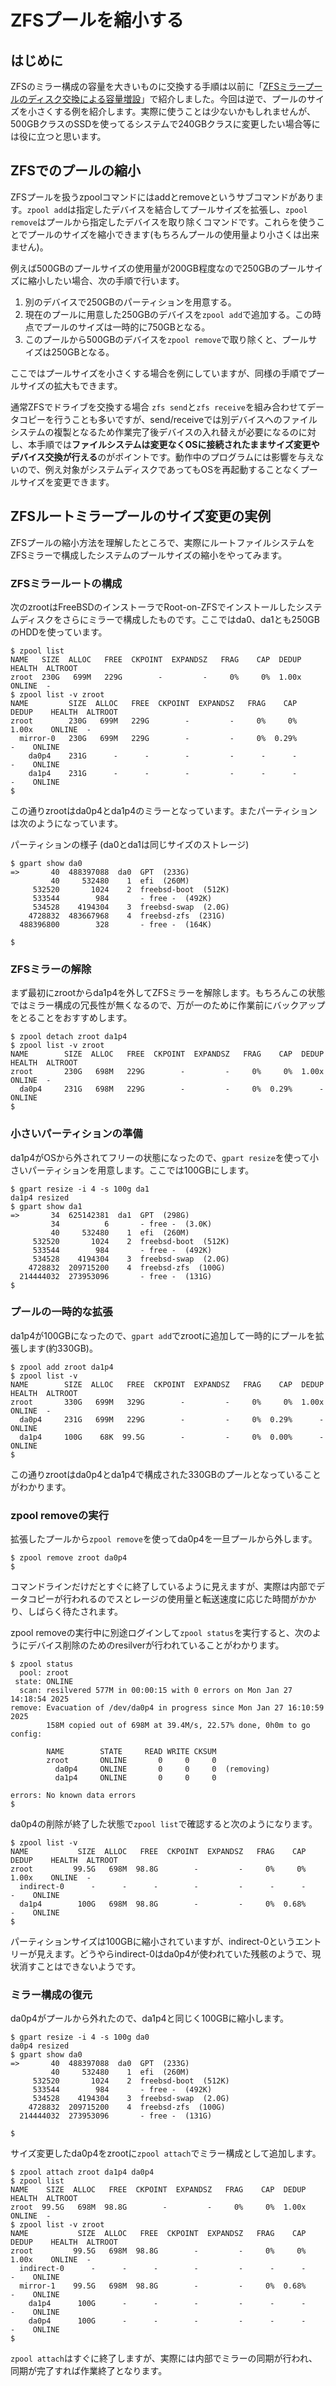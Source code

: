 <!-- 
https://blog.naa0yama.com/p/02w17-srcjj0yk/
-->
# ZFSプールを縮小する

## はじめに

ZFSのミラー構成の容量を大きいものに交換する手順は以前に「[ZFSミラープールのディスク交換による容量増設](https://qiita.com/belgianbeer/items/8df197588462cd7f6b45)」で紹介しました。今回は逆で、プールのサイズを小さくする例を紹介します。実際に使うことは少ないかもしれませんが、500GBクラスのSSDを使ってるシステムで240GBクラスに変更したい場合等には役に立つと思います。

## ZFSでのプールの縮小

ZFSプールを扱うzpoolコマンドにはaddとremoveというサブコマンドがあります。`zpool add`は指定したデバイスを結合してプールサイズを拡張し、`zpool remove`はプールから指定したデバイスを取り除くコマンドです。これらを使うことでプールのサイズを縮小できます(もちろんプールの使用量より小さくは出来ません)。

例えば500GBのプールサイズの使用量が200GB程度なので250GBのプールサイズに縮小したい場合、次の手順で行います。

1. 別のデバイスで250GBのパーティションを用意する。
2. 現在のプールに用意した250GBのデバイスを`zpool add`で追加する。この時点でプールのサイズは一時的に750GBとなる。
3. このプールから500GBのデバイスを`zpool remove`で取り除くと、プールサイズは250GBとなる。

ここではプールサイズを小さくする場合を例にしていますが、同様の手順でプールサイズの拡大もできます。

通常ZFSでドライブを交換する場合 `zfs send`と`zfs receive`を組み合わせてデータコピーを行うことも多いですが、send/receiveでは別デバイスへのファイルシステムの複製となるため作業完了後デバイスの入れ替えが必要になるのに対し、本手順では**ファイルシステムは変更なくOSに接続されたままサイズ変更やデバイス交換が行える**のがポイントです。動作中のプログラムには影響を与えないので、例え対象がシステムディスクであってもOSを再起動することなくプールサイズを変更できます。

## ZFSルートミラープールのサイズ変更の実例

ZFSプールの縮小方法を理解したところで、実際にルートファイルシステムをZFSミラーで構成したシステムのプールサイズの縮小をやってみます。

### ZFSミラールートの構成

次のzrootはFreeBSDのインストーラでRoot-on-ZFSでインストールしたシステムディスクをさらにミラーで構成したものです。ここではda0、da1とも250GBのHDDを使っています。

```Console
$ zpool list
NAME   SIZE  ALLOC   FREE  CKPOINT  EXPANDSZ   FRAG    CAP  DEDUP    HEALTH  ALTROOT
zroot  230G   699M   229G        -         -     0%     0%  1.00x    ONLINE  -
$ zpool list -v zroot
NAME         SIZE  ALLOC   FREE  CKPOINT  EXPANDSZ   FRAG    CAP  DEDUP    HEALTH  ALTROOT
zroot        230G   699M   229G        -         -     0%     0%  1.00x    ONLINE  -
  mirror-0   230G   699M   229G        -         -     0%  0.29%      -    ONLINE
    da0p4    231G      -      -        -         -      -      -      -    ONLINE
    da1p4    231G      -      -        -         -      -      -      -    ONLINE
$
```

この通りzrootはda0p4とda1p4のミラーとなっています。またパーティションは次のようになっています。

パーティションの様子 (da0とda1は同じサイズのストレージ)

```Console
$ gpart show da0
=>       40  488397088  da0  GPT  (233G)
         40     532480    1  efi  (260M)
     532520       1024    2  freebsd-boot  (512K)
     533544        984       - free -  (492K)
     534528    4194304    3  freebsd-swap  (2.0G)
    4728832  483667968    4  freebsd-zfs  (231G)
  488396800        328       - free -  (164K)

$
```
<!-- 
$ gpart show da1
=>       34  625142381  da1  GPT  (298G)
         34          6       - free -  (3.0K)
         40     532480    1  efi  (260M)
     532520       1024    2  freebsd-boot  (512K)
     533544        984       - free -  (492K)
     534528    4194304    3  freebsd-swap  (2.0G)
    4728832  483667968    4  freebsd-zfs  (231G)
  488396800  136745615       - free -  (65G)

-->

### ZFSミラーの解除

まず最初にzrootからda1p4を外してZFSミラーを解除します。もちろんこの状態ではミラー構成の冗長性が無くなるので、万が一のために作業前にバックアップをとることをおすすめします。

```Console
$ zpool detach zroot da1p4
$ zpool list -v zroot
NAME        SIZE  ALLOC   FREE  CKPOINT  EXPANDSZ   FRAG    CAP  DEDUP    HEALTH  ALTROOT
zroot       230G   698M   229G        -         -     0%     0%  1.00x    ONLINE  -
  da0p4     231G   698M   229G        -         -     0%  0.29%      -    ONLINE
$
```

### 小さいパーティションの準備

da1p4がOSから外されてフリーの状態になったので、`gpart resize`を使って小さいパーティションを用意します。ここでは100GBにします。

```Console
$ gpart resize -i 4 -s 100g da1
da1p4 resized
$ gpart show da1
=>       34  625142381  da1  GPT  (298G)
         34          6       - free -  (3.0K)
         40     532480    1  efi  (260M)
     532520       1024    2  freebsd-boot  (512K)
     533544        984       - free -  (492K)
     534528    4194304    3  freebsd-swap  (2.0G)
    4728832  209715200    4  freebsd-zfs  (100G)
  214444032  273953096       - free -  (131G)
$
```

### プールの一時的な拡張

da1p4が100GBになったので、`gpart add`でzrootに追加して一時的にプールを拡張します(約330GB)。

```Console
$ zpool add zroot da1p4
$ zpool list -v
NAME        SIZE  ALLOC   FREE  CKPOINT  EXPANDSZ   FRAG    CAP  DEDUP    HEALTH  ALTROOT
zroot       330G   699M   329G        -         -     0%     0%  1.00x    ONLINE  -
  da0p4     231G   699M   229G        -         -     0%  0.29%      -    ONLINE
  da1p4     100G    68K  99.5G        -         -     0%  0.00%      -    ONLINE
$ 
```

この通りzrootはda0p4とda1p4で構成された330GBのプールとなっていることがわかります。

### zpool removeの実行

拡張したプールから`zpool remove`を使ってda0p4を一旦プールから外します。

```Console
$ zpool remove zroot da0p4
$ 
```

コマンドラインだけだとすぐに終了しているように見えますが、実際は内部でデータコピーが行われるのでスとレージの使用量と転送速度に応じた時間がかかり、しばらく待たされます。

zpool removeの実行中に別途ログインして`zpool status`を実行すると、次のようにデバイス削除のためのresilverが行われていることがわかります。

```Console
$ zpool status
  pool: zroot
 state: ONLINE
  scan: resilvered 577M in 00:00:15 with 0 errors on Mon Jan 27 14:18:54 2025
remove: Evacuation of /dev/da0p4 in progress since Mon Jan 27 16:10:59 2025
        158M copied out of 698M at 39.4M/s, 22.57% done, 0h0m to go
config:

        NAME        STATE     READ WRITE CKSUM
        zroot       ONLINE       0     0     0
          da0p4     ONLINE       0     0     0  (removing)
          da1p4     ONLINE       0     0     0

errors: No known data errors
$
```

da0p4の削除が終了した状態で`zpool list`で確認すると次のようになります。

```Console
$ zpool list -v
NAME           SIZE  ALLOC   FREE  CKPOINT  EXPANDSZ   FRAG    CAP  DEDUP    HEALTH  ALTROOT
zroot         99.5G   698M  98.8G        -         -     0%     0%  1.00x    ONLINE  -
  indirect-0      -      -      -        -         -      -      -      -    ONLINE
  da1p4        100G   698M  98.8G        -         -     0%  0.68%      -    ONLINE
$
```

パーティションサイズは100GBに縮小されていますが、indirect-0というエントリーが見えます。どうやらindirect-0はda0p4が使われていた残骸のようで、現状消すことはできないようです。

### ミラー構成の復元

da0p4がプールから外れたので、da1p4と同じく100GBに縮小します。

```Console
$ gpart resize -i 4 -s 100g da0
da0p4 resized
$ gpart show da0
=>       40  488397088  da0  GPT  (233G)
         40     532480    1  efi  (260M)
     532520       1024    2  freebsd-boot  (512K)
     533544        984       - free -  (492K)
     534528    4194304    3  freebsd-swap  (2.0G)
    4728832  209715200    4  freebsd-zfs  (100G)
  214444032  273953096       - free -  (131G)

$
```

サイズ変更したda0p4をzrootに`zpool attach`でミラー構成として追加します。

```Console
$ zpool attach zroot da1p4 da0p4
$ zpool list
NAME    SIZE  ALLOC   FREE  CKPOINT  EXPANDSZ   FRAG    CAP  DEDUP    HEALTH  ALTROOT
zroot  99.5G   698M  98.8G        -         -     0%     0%  1.00x    ONLINE  -
$ zpool list -v zroot
NAME           SIZE  ALLOC   FREE  CKPOINT  EXPANDSZ   FRAG    CAP  DEDUP    HEALTH  ALTROOT
zroot         99.5G   698M  98.8G        -         -     0%     0%  1.00x    ONLINE  -
  indirect-0      -      -      -        -         -      -      -      -    ONLINE
  mirror-1    99.5G   698M  98.8G        -         -     0%  0.68%      -    ONLINE
    da1p4      100G      -      -        -         -      -      -      -    ONLINE
    da0p4      100G      -      -        -         -      -      -      -    ONLINE
$
```

`zpool attach`はすぐに終了しますが、実際には内部でミラーの同期が行われ、同期が完了すれば作業終了となります。

<!--
```Console
$ zpool status
  pool: zroot
 state: ONLINE
status: One or more devices is currently being resilvered.  The pool will
        continue to function, possibly in a degraded state.
action: Wait for the resilver to complete.
  scan: resilver in progress since Mon Jan 27 16:17:09 2025
        698M / 698M scanned, 161M / 698M issued at 40.2M/s
        148M resilvered, 23.06% done, 00:00:13 to go
remove: Removal of vdev 0 copied 698M in 0h0m, completed on Mon Jan 27 16:11:11 2025
        10.1K memory used for removed device mappings
config:

        NAME          STATE     READ WRITE CKSUM
        zroot         ONLINE       0     0     0
          mirror-1    ONLINE       0     0     0
            da1p4     ONLINE       0     0     0
            da0p4     ONLINE       0     0     0  (resilvering)

errors: No known data errors
$
```
-->

